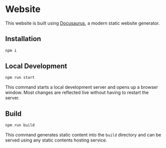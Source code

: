 # Website

This website is built using [Docusaurus](https://docusaurus.io/), a modern static website generator.

## Installation

```bash
npm i
```

## Local Development

```bash
npm run start
```

This command starts a local development server and opens up a browser window. Most changes are reflected live without having to restart the server.

## Build

```bash
npm run build
```

This command generates static content into the `build` directory and can be served using any static contents hosting service.
